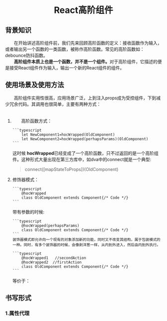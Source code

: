 <h1 align="center">React高阶组件</h1>

## 背景知识
<div>
　　在开始讲述高阶组件前，我们先来回顾高阶函数的定义：接收函数作为输入，或者输出另一个函数的一类函数，被称作高阶函数。常见的高阶函数如：debounce防抖函数。<br/>
　　<strong>高阶组件本质上也是一个函数，并不是一个组件。</strong>对于高阶组件，它描述的便是接受React组件作为输入，输出一个新的React组件的组件。
</div>

## 使用场景及使用方法
<div>
　　高阶组件实用性很高，应用场景广泛，上到注入props成为受控组件，下到减少冗余代码。其调用也很简单，主要有两种方式：  <br/>
<ol>
　　<li>
　　高阶函数方式：

    ```typescript
        let NewComponent1=hocWrapped(OldComponent)
        let NewComponent2=hocWrapped(perhapsParams)(OldComponent)
    ```
这时候 <strong>hocWrapped</strong>已经变成了一个高阶函数，只不过返回的是一个高阶组件。这种形式大量出现在第三方库中，如dva中的connect就是一个典型: 
> connect([mapStateToProps])(OldComponent)
</li>
    <li>
    修饰器模式：

    ```typescript
        @hocWrapped
        class OldComponent extends Component{/* Code */}
    ```    
带有参数的时候:

    ```typescript
        @hocWrapped(perhapsParams)
        class OldComponent extends Component{/* Code */}
    ```
    装饰器模式即允许向一个现有的对象添加新的功能，同时又不改变其结构，属于包装模式的一种。同时，有多个装饰器的时候，会像剥洋葱一样，从内到外进入，然后由内到外执行。

    ```typescript
        @hocWrapped1   //secondAction
        @hocWrapped2  //firstAction
        class OldComponent extends Component{/* Code */}
    ```
等价于：
> 
</li>

</div>

## 书写形式

  ### 1.属性代理
